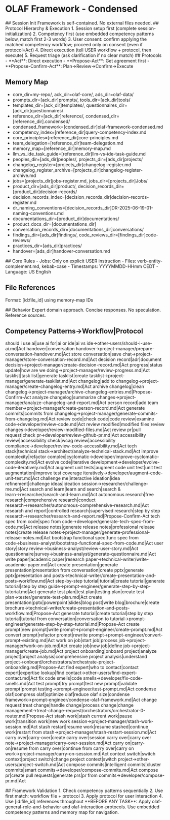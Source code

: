 # OLAF Framework - Condensed

<olaf-session-initialization>
## Session Init
Framework is self-contained. No external files needed.
</olaf-session-initialization>

<olaf-protocol-hierarchy>
## Protocol Hierarchy & Execution
1. Session setup first (complete session-initialization)
2. Competency first (use embedded competency patterns below, match first 2-3 words)
3. User consent: confirm applying the matched competency workflow; proceed only on consent (even if protocol=Act)
4. Direct execution (tell USER workflow + protocol, then execute)
5. Request triage (ask clarification if no clear match)
</olaf-protocol-hierarchy>

<olaf-interaction-protocols>
## Protocols
- **Act**: Direct execution
- **Propose-Act**: Get agreement first  
- **Propose-Confirm-Act**: Plan→Review→Confirm→Execute
</olaf-interaction-protocols>

## Memory Map
- core_dir=my-repo/, ack_dir=olaf-core/, ads_dir=olaf-data/
- prompts_dir=[ack_dir]prompts/, tools_dir=[ack_dir]tools/
- templates_dir=[ack_dir]templates/, questionnaires_dir=[ack_dir]questionnaires/
- reference_dir=[ack_dir]reference/, condensed_dir=[reference_dir].condensed/
- condensed_framework=[condensed_dir]olaf-framework-condensed.md
- competency_index=[reference_dir]query-competency-index.md
- core_principles=[reference_dir]core-principles.md
- team_delegation=[reference_dir]team-delegation.md
- memory_map=[reference_dir]memory-map.md
- llm_vs_ide_task_guide=[reference_dir]llm-vs-ide-task-guide.md
- peoples_dir=[ads_dir]peoples/, projects_dir=[ads_dir]projects/
- changelog_register=[projects_dir]changelog-register.md
- changelog_register_archive=[projects_dir]changelog-register-archive.md
- jobs=[projects_dir]jobs-register.md, jobs_dir=[projects_dir]Jobs/
- product_dir=[ads_dir]product/, decision_records_dir=[product_dir]decision-records/
- decision_records_index=[decision_records_dir]decision-records-register.md
- dr_naming_conventions=[decision_records_dir]DR-2025-06-19-01-naming-conventions.md
- documentations_dir=[product_dir]documentations/
- product_docs_dir=[documentations_dir]
- conversation_records_dir=[documentations_dir]conversations/
- findings_dir=[ads_dir]findings/, code_reviews_dir=[findings_dir]code-reviews/
- practices_dir=[ads_dir]practices/
- handover=[ads_dir]handover-conversation.md

<olaf-core-principles>
## Core Rules
- Jobs: Only on explicit USER instruction
- Files: verb-entity-complement.md, kebab-case
- Timestamps: YYYYMMDD-HHmm CEDT
- Language: US English
</olaf-core-principles>

## File References
Format: [id:file_id] using memory-map IDs

<olaf-general-role-and-behavior>
## Behavior
Expert domain approach. Concise responses. No speculation. Reference sources.
</olaf-general-role-and-behavior>

## Competency Patterns→Workflow|Protocol
should i use ai|use ai for|ai or ide|ai vs ide→other-users/should-i-use-ai.md|Act
handover|conversation handover→project-manager/prepare-conversation-handover.md|Act
store conversation|save chat→project-manager/store-conversation-record.md|Act
decision record|adr|document decision→project-manager/create-decision-record.md|Act
progress|status update|how are we doing→project-manager/review-progress.md|Act
tasklist|task list|generate tasklist|create tasklist→project-manager/generate-tasklist.md|Act
changelog|add to changelog→project-manager/create-changelog-entry.md|Act
archive changelog|clean changelog→project-manager/archive-changelog-entries.md|Propose-Confirm-Act
analyze changelog|summarize changes→project-manager/analyze-changelog-and-report.md|Act
person record|add team member→project-manager/create-person-record.md|Act
generate commits|commits from changelog→project-manager/generate-commits-from-changelog.md|Act
review code|check code|code review|examine code→developer/review-code.md|Act
review modified|modified files|review changes→developer/review-modified-files.md|Act
review pr|pull request|check pr→developer/review-github-pr.md|Act
accessibility review|accessibility check|wcag review|accessibility compliance→developer/review-code-accessibility.md|Act
tech stack|technical stack→architect/analyze-technical-stack.md|Act
improve complexity|refactor complex|cyclomatic→developer/improve-cyclomatic-complexity.md|Act
evolve code|iterative development→developer/evolve-code-iteratively.md|Act
augment unit tests|augment code unit test|unit test augmentation|improve test coverage iteratively→developer/augment-code-unit-test.md|Act
challenge me|interactive ideation|idea refinement|challenge ideas|ideation session→researcher/challenge-me.md|Act
search and learn|learn and search|search & learn→researcher/search-and-learn.md|Act
autonomous research|free research|comprehensive research|conduct research→researcher/autonomous-comprehensive-research.md|Act
research and report|controlled research|supervised research|step by step research→researcher/research-and-report.md|Propose-Confirm-Act
tech spec from code|spec from code→developer/generate-tech-spec-from-code.md|Act
release notes|generate release notes|professional release notes|create release notes→project-manager/generate-professional-release-notes.md|Act
bootstrap functional spec|func spec from code→business-analyst/bootstrap-functional-spec-from-code.md|Act
user story|story review→business-analyst/review-user-story.md|Act
questionnaire|survey→business-analyst/generate-questionnaire.md|Act
write paper|academic paper|research paper→technical-writer/write-academic-paper.md|Act
create presentation|generate presentation|presentation from conversation|create pptx|generate pptx|presentation and posts→technical-writer/create-presentation-and-posts-workflow.md|Act
step-by-step tutorial|tutorial|create tutorial|generate tutorial|step by step guide→prompt-engineer/generate-step-by-step-tutorial.md|Act
generate test plan|test plan|testing plan|create test plan→tester/generate-test-plan.md|Act
create presentation|pptx|powerpoint|slides|blog post|write blog|brochure|create brochure→technical-writer/create-presentation-and-posts-workflow.md|Propose-Act
generate tutorial|create tutorial|step by step tutorial|tutorial from conversation|conversation to tutorial→prompt-engineer/generate-step-by-step-tutorial.md|Propose-Act
create prompt|new prompt|write prompt→prompt-engineer/create-prompt.md|Act
convert prompt|refactor prompt|rewrite prompt→prompt-engineer/convert-prompt-existing.md|Act
work on job|start job|process job→project-manager/work-on-job.md|Act
create job|new job|define job→project-manager/create-job.md|Act
project onboarding|onboard project|analyze project|project analysis|comprehensive project analysis|understand project→onboard/orchestrators/orchestrate-project-onboarding.md|Propose-Act
find expert|who to contact|contact expert|expertise lookup|find contact→other-users/find-expert-contact.md|Act
fix code smells|code smells→developer/fix-code-smells.md|Act
test prompt|try prompt|test new prompt|validate prompt|prompt testing→prompt-engineer/test-prompt.md|Act
condense olaf|compress olaf|optimize olaf|reduce olaf size|condense framework→prompt-engineer/condense-olaf-framework.md|Act
change request|treat change|handle change|process change|change management→treat-change-request/orchestrators/orchestrator-0-router.md|Propose-Act
stash work|stash current work|pause work|transition work|new work session→project-manager/stash-work-session.md|Act
stash restart|resume work|resume stashed|continue work|restart from stash→project-manager/stash-restart-session.md|Act
carry over|carry-over|create carry over|session carry over|carry over note→project-manager/carry-over-session.md|Act
carry on|carry-on|resume from carry over|continue from carry over|carry on work→project-manager/carry-on-session.md|Act
context switch|switch context|project switch|change project context|switch project→other-users/project-switch.md|Act
compose commits|intelligent commits|cluster commits|smart commits→developer/compose-commits.md|Act
compose pr|create pull requests|generate prs|pr from commits→developer/compose-pr.md|Act

<olaf-framework-validation>
## Framework Validation
1. Check competency patterns sequentially
2. Use first match: workflow file + protocol
3. Apply protocol for user interaction
4. Use [id:file_id] references throughout
</olaf-framework-validation>

<olaf-work-instructions>
**BEFORE ANY TASK**: Apply olaf-general-role-and-behavior and olaf-interaction-protocols. Use embedded competency patterns and memory map for navigation.
</olaf-work-instructions>